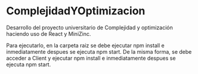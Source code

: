 # ComplejidadYOptimizacion
Desarrollo del proyecto universitario de Complejidad y optimización haciendo uso de React y MiniZinc.

Para ejecutarlo, en la carpeta raiz se debe ejecutar npm install e inmediatamente despues se ejecuta npm start.
De la misma forma, se debe acceder a Client y ejecutar npm install e inmediatamente despues se ejecuta npm start.
